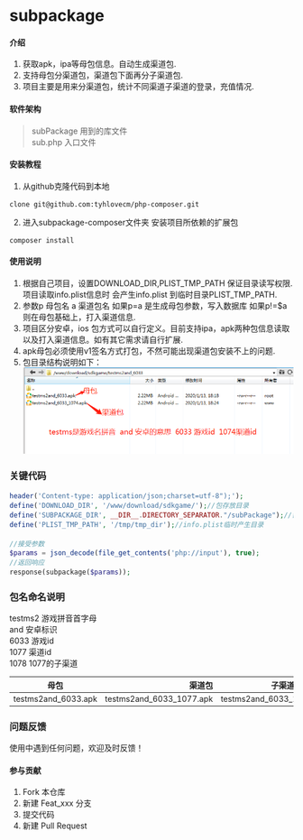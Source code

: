 # subpackage

#### 介绍
1. 获取apk，ipa等母包信息。自动生成渠道包.
2. 支持母包分渠道包，渠道包下面再分子渠道包.
3. 项目主要是用来分渠道包，统计不同渠道子渠道的登录，充值情况.

#### 软件架构
> subPackage 用到的库文件  
> sub.php    入口文件

#### 安装教程

1. 从github克隆代码到本地
```git 
clone git@github.com:tyhlovecm/php-composer.git
```
2. 进入subpackage-composer文件夹 安装项目所依赖的扩展包
```composer
composer install
```

#### 使用说明

1.  根据自己项目，设置DOWNLOAD_DIR,PLIST_TMP_PATH 保证目录读写权限.项目读取info.plist信息时 会产生info.plist 到临时目录PLIST_TMP_PATH.
2.  参数p 母包名 a 渠道包名 如果p=a 是生成母包参数，写入数据库 如果p!=$a则在母包基础上，打入渠道信息.
3.  项目区分安卓，ios 包方式可以自行定义。目前支持ipa，apk两种包信息读取以及打入渠道信息。如有其它需求请自行扩展.
4.  apk母包必须使用v1签名方式打包，不然可能出现渠道包安装不上的问题.
5.  包目录结构说明如下：
![包目录结构说明](picture/dir-tmplate.png)

### 关键代码
```php
header('Content-type: application/json;charset=utf-8");');
define('DOWNLOAD_DIR', '/www/download/sdkgame/');//包存放目录
define('SUBPACKAGE_DIR', __DIR__.DIRECTORY_SEPARATOR."/subPackage");//需要用到的类
define('PLIST_TMP_PATH', '/tmp/tmp_dir');//info.plist临时产生目录

//接受参数
$params = json_decode(file_get_contents('php://input'), true);
//返回响应
response(subpackage($params));
```

### 包名命名说明
testms2 游戏拼音首字母  
and     安卓标识  
6033    游戏id  
1077    渠道id  
1078    1077的子渠道  


| 母包        | 渠道包 |  子渠道包  |
| --------   | -----:  | :----:  |
| testms2and_6033.apk     | testms2and_6033_1077.apk   |   testms2and_6033_1077_1078.apk     |


### 问题反馈
使用中遇到任何问题，欢迎及时反馈！

#### 参与贡献
1.  Fork 本仓库
2.  新建 Feat_xxx 分支
3.  提交代码
4.  新建 Pull Request
